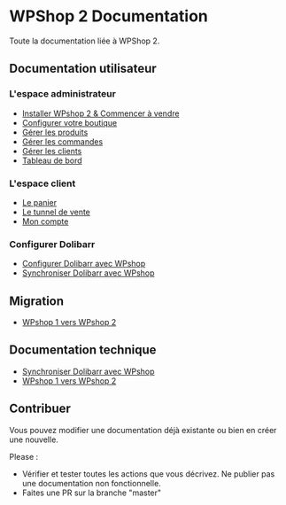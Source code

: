 # WPShop 2 Documentation

Toute la documentation liée à WPShop 2.

## Documentation utilisateur

### L'espace administrateur

* [Installer WPshop 2 & Commencer à vendre](https://github.com/Eoxia/wpshop-docs/blob/master/pages/installation/installation.md)
* [Configurer votre boutique](https://github.com/Eoxia/wpshop-docs/blob/master/pages/fonctionnalites/configurations.md)
* [Gérer les produits](https://github.com/Eoxia/wpshop-docs/blob/master/pages/fonctionnalites/produits.md)
* [Gérer les commandes](https://github.com/Eoxia/wpshop-docs/blob/master/pages/order.md)
* [Gérer les clients](https://github.com/Eoxia/wpshop-docs/blob/master/pages/third-party.md)
* [Tableau de bord](https://github.com/Eoxia/wpshop-docs/blob/master/pages/dashboard.md)

### L'espace client

* [Le panier](https://github.com/Eoxia/wpshop-docs/blob/master/pages/card.md)
* [Le tunnel de vente](https://github.com/Eoxia/wpshop-docs/blob/master/pages/checkout.md)
* [Mon compte](https://github.com/Eoxia/wpshop-docs/blob/master/pages/my-account.md)

### Configurer Dolibarr
* [Configurer Dolibarr avec WPshop](https://github.com/Eoxia/wpshop-docs/blob/master/pages/dolibarr-configure.md)
* [Synchroniser Dolibarr avec WPshop](https://github.com/Eoxia/wpshop-docs/blob/master/pages/dolibarr/dolibarr-sync.md)

## Migration

* [WPshop 1 vers WPshop 2](https://github.com/Eoxia/wpshop-docs/blob/master/draft/wpshop1-to-wpshop2.md)

## Documentation technique

* [Synchroniser Dolibarr avec WPshop](https://github.com/Eoxia/wpshop-docs/blob/master/pages/technique/dolibarr/dolibarr-sync.md)
* [WPshop 1 vers WPshop 2](https://github.com/Eoxia/wpshop-docs/blob/master/pages/technique/wpshop1-to-wpshop2.md)

## Contribuer

Vous pouvez modifier une documentation déjà existante ou bien en créer une nouvelle.

Please : 

* Vérifier et tester toutes les actions que vous décrivez. Ne publier pas une documentation non fonctionnelle.
* Faites une PR sur la branche "master"
